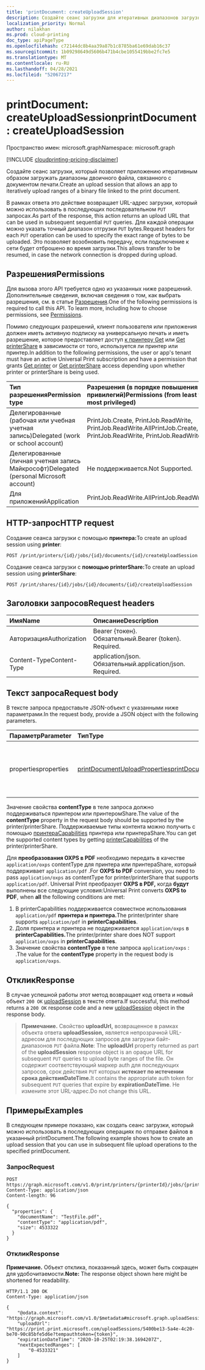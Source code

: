 ```yaml
---
title: 'printDocument: createUploadSession'
description: Создайте сеанс загрузки для итеративных диапазонов загрузки двоичного файла printDocument.
localization_priority: Normal
author: nilakhan
ms.prod: cloud-printing
doc_type: apiPageType
ms.openlocfilehash: c72144dc8b4aa39a87b1c8785ba61e69dab16c37
ms.sourcegitcommit: 1b09298649d5606b471b4cbe1055419bbe2fc7e5
ms.translationtype: MT
ms.contentlocale: ru-RU
ms.lasthandoff: 04/28/2021
ms.locfileid: "52067217"
---
```

# <a name="printdocument-createuploadsession"></a><span data-ttu-id="819b5-103">printDocument: createUploadSession</span><span class="sxs-lookup"><span data-stu-id="819b5-103">printDocument: createUploadSession</span></span>
<span data-ttu-id="819b5-104">Пространство имен: microsoft.graph</span><span class="sxs-lookup"><span data-stu-id="819b5-104">Namespace: microsoft.graph</span></span>

[!INCLUDE [cloudprinting-pricing-disclaimer](../../includes/cloudprinting-pricing-disclaimer.md)]

<span data-ttu-id="819b5-105">Создайте сеанс загрузки, который позволяет приложению итеративным образом загружать диапазоны двоичного файла, связанного с документом печати.</span><span class="sxs-lookup"><span data-stu-id="819b5-105">Create an upload session that allows an app to iteratively upload ranges of a binary file linked to the print document.</span></span>

<span data-ttu-id="819b5-106">В рамках ответа это действие возвращает URL-адрес загрузки, который можно использовать в последующих последовательном `PUT` запросах.</span><span class="sxs-lookup"><span data-stu-id="819b5-106">As part of the response, this action returns an upload URL that can be used in subsequent sequential `PUT` queries.</span></span> <span data-ttu-id="819b5-107">Для каждой операции можно указать точный диапазон отгрузки `PUT` bytes.</span><span class="sxs-lookup"><span data-stu-id="819b5-107">Request headers for each `PUT` operation can be used to specify the exact range of bytes to be uploaded.</span></span> <span data-ttu-id="819b5-108">Это позволяет возобновить передачу, если подключение к сети будет отброшено во время загрузки.</span><span class="sxs-lookup"><span data-stu-id="819b5-108">This allows transfer to be resumed, in case the network connection is dropped during upload.</span></span> 

## <a name="permissions"></a><span data-ttu-id="819b5-109">Разрешения</span><span class="sxs-lookup"><span data-stu-id="819b5-109">Permissions</span></span>
<span data-ttu-id="819b5-p102">Для вызова этого API требуется одно из указанных ниже разрешений. Дополнительные сведения, включая сведения о том, как выбрать разрешения, см. в статье [Разрешения](/graph/permissions-reference).</span><span class="sxs-lookup"><span data-stu-id="819b5-p102">One of the following permissions is required to call this API. To learn more, including how to choose permissions, see [Permissions](/graph/permissions-reference).</span></span>

<span data-ttu-id="819b5-112">Помимо следующих разрешений, клиент пользователя или приложения должен иметь активную подписку на универсальную печать и иметь разрешение, которое предоставляет доступ [к принтеру Get](printer-get.md) или [Get printerShare](printershare-get.md) в зависимости от того, используется ли принтер или принтер.</span><span class="sxs-lookup"><span data-stu-id="819b5-112">In addition to the following permissions, the user or app's tenant must have an active Universal Print subscription and have a permission that grants [Get printer](printer-get.md) or [Get printerShare](printershare-get.md) access depending upon whether printer or printerShare is being used.</span></span>

| <span data-ttu-id="819b5-113">Тип разрешения</span><span class="sxs-lookup"><span data-stu-id="819b5-113">Permission type</span></span>                        | <span data-ttu-id="819b5-114">Разрешения (в порядке повышения привилегий)</span><span class="sxs-lookup"><span data-stu-id="819b5-114">Permissions (from least to most privileged)</span></span> |
|:---------------------------------------|:--------------------------------------------|
| <span data-ttu-id="819b5-115">Делегированные (рабочая или учебная учетная запись)</span><span class="sxs-lookup"><span data-stu-id="819b5-115">Delegated (work or school account)</span></span>     | <span data-ttu-id="819b5-116">PrintJob.Create, PrintJob.ReadWrite, PrintJob.ReadWrite.All</span><span class="sxs-lookup"><span data-stu-id="819b5-116">PrintJob.Create, PrintJob.ReadWrite, PrintJob.ReadWrite.All</span></span> |
| <span data-ttu-id="819b5-117">Делегированные (личная учетная запись Майкрософт)</span><span class="sxs-lookup"><span data-stu-id="819b5-117">Delegated (personal Microsoft account)</span></span> | <span data-ttu-id="819b5-118">Не поддерживается.</span><span class="sxs-lookup"><span data-stu-id="819b5-118">Not Supported.</span></span> |
| <span data-ttu-id="819b5-119">Для приложений</span><span class="sxs-lookup"><span data-stu-id="819b5-119">Application</span></span>                            | <span data-ttu-id="819b5-120">PrintJob.ReadWrite.All</span><span class="sxs-lookup"><span data-stu-id="819b5-120">PrintJob.ReadWrite.All</span></span> |

## <a name="http-request"></a><span data-ttu-id="819b5-121">HTTP-запрос</span><span class="sxs-lookup"><span data-stu-id="819b5-121">HTTP request</span></span>

<!-- {
  "blockType": "ignored"
}
-->

<span data-ttu-id="819b5-122">Создание сеанса загрузки с помощью **принтера:**</span><span class="sxs-lookup"><span data-stu-id="819b5-122">To create an upload session using **printer**:</span></span> 

<!-- { "blockType": "ignored" } -->
```http
POST /print/printers/{id}/jobs/{id}/documents/{id}/createUploadSession
```

<span data-ttu-id="819b5-123">Создание сеанса загрузки с **помощью printerShare:**</span><span class="sxs-lookup"><span data-stu-id="819b5-123">To create an upload session using **printerShare**:</span></span> 

<!-- { "blockType": "ignored" } -->
```http
POST /print/shares/{id}/jobs/{id}/documents/{id}/createUploadSession
```

## <a name="request-headers"></a><span data-ttu-id="819b5-124">Заголовки запросов</span><span class="sxs-lookup"><span data-stu-id="819b5-124">Request headers</span></span>
|<span data-ttu-id="819b5-125">Имя</span><span class="sxs-lookup"><span data-stu-id="819b5-125">Name</span></span>|<span data-ttu-id="819b5-126">Описание</span><span class="sxs-lookup"><span data-stu-id="819b5-126">Description</span></span>|
|:---|:---|
|<span data-ttu-id="819b5-127">Авторизация</span><span class="sxs-lookup"><span data-stu-id="819b5-127">Authorization</span></span>|<span data-ttu-id="819b5-p103">Bearer {токен}. Обязательный.</span><span class="sxs-lookup"><span data-stu-id="819b5-p103">Bearer {token}. Required.</span></span>|
|<span data-ttu-id="819b5-130">Content-Type</span><span class="sxs-lookup"><span data-stu-id="819b5-130">Content-Type</span></span>|<span data-ttu-id="819b5-p104">application/json. Обязательный.</span><span class="sxs-lookup"><span data-stu-id="819b5-p104">application/json. Required.</span></span>|

## <a name="request-body"></a><span data-ttu-id="819b5-133">Текст запроса</span><span class="sxs-lookup"><span data-stu-id="819b5-133">Request body</span></span>
<span data-ttu-id="819b5-134">В тексте запроса предоставьте JSON-объект с указанными ниже параметрами.</span><span class="sxs-lookup"><span data-stu-id="819b5-134">In the request body, provide a JSON object with the following parameters.</span></span>

| <span data-ttu-id="819b5-135">Параметр</span><span class="sxs-lookup"><span data-stu-id="819b5-135">Parameter</span></span>    | <span data-ttu-id="819b5-136">Тип</span><span class="sxs-lookup"><span data-stu-id="819b5-136">Type</span></span>        | <span data-ttu-id="819b5-137">Описание</span><span class="sxs-lookup"><span data-stu-id="819b5-137">Description</span></span> |
|:-------------|:------------|:------------|
|<span data-ttu-id="819b5-138">properties</span><span class="sxs-lookup"><span data-stu-id="819b5-138">properties</span></span>|[<span data-ttu-id="819b5-139">printDocumentUploadProperties</span><span class="sxs-lookup"><span data-stu-id="819b5-139">printDocumentUploadProperties</span></span>](../resources/printDocumentUploadProperties.md)|<span data-ttu-id="819b5-140">Представляет свойства двоичного файла, который будет загружен.</span><span class="sxs-lookup"><span data-stu-id="819b5-140">Represents properties of the binary file to be uploaded.</span></span>|

<span data-ttu-id="819b5-141">Значение свойства **contentType** в теле запроса должно поддерживаться принтером или принтеромShare.</span><span class="sxs-lookup"><span data-stu-id="819b5-141">The value of the **contentType** property in the request body should be supported by the printer/printerShare.</span></span> <span data-ttu-id="819b5-142">Поддерживаемые типы контента можно получить с помощью [принтераCapabilities](../resources/printercapabilities.md) принтера или принтераShare.</span><span class="sxs-lookup"><span data-stu-id="819b5-142">You can get the supported content types by getting [printerCapabilities](../resources/printercapabilities.md) of the printer/printerShare.</span></span> 

<span data-ttu-id="819b5-143">Для **преобразования OXPS в PDF** необходимо передать в качестве `application/oxps` contentType для принтера или принтераShare, который поддерживает `application/pdf` .</span><span class="sxs-lookup"><span data-stu-id="819b5-143">For **OXPS to PDF** conversion, you need to pass `application/oxps` as contentType for printer/printerShare that supports `application/pdf`.</span></span> <span data-ttu-id="819b5-144">Universal Print преобразует **OXPS в PDF,** когда **будут** выполнены все следующие условия:</span><span class="sxs-lookup"><span data-stu-id="819b5-144">Universal Print converts **OXPS to PDF**, when **all** the following conditions are met:</span></span> 
1.  <span data-ttu-id="819b5-145">В printerCapabilities поддерживается совместное использования `application/pdf` **принтера и принтера.**</span><span class="sxs-lookup"><span data-stu-id="819b5-145">The printer/printer share supports `application/pdf` in **printerCapabilities**.</span></span> 
2.  <span data-ttu-id="819b5-146">Доля принтера и принтера не поддерживается `application/oxps` в **printerCapabilities.**</span><span class="sxs-lookup"><span data-stu-id="819b5-146">The printer/printer share does NOT support `application/oxps` in **printerCapabilities**.</span></span> 
3.  <span data-ttu-id="819b5-147">Значение свойства **contentType** в теле запроса `application/oxps` : .</span><span class="sxs-lookup"><span data-stu-id="819b5-147">The value for the **contentType** property in the request body is `application/oxps`.</span></span>

## <a name="response"></a><span data-ttu-id="819b5-148">Отклик</span><span class="sxs-lookup"><span data-stu-id="819b5-148">Response</span></span>

<span data-ttu-id="819b5-149">В случае успешной работы этот метод возвращает код ответа и новый объект `200 OK` [uploadSession](../resources/uploadsession.md) в тексте ответа.</span><span class="sxs-lookup"><span data-stu-id="819b5-149">If successful, this method returns a `200 OK` response code and a new [uploadSession](../resources/uploadsession.md) object in the response body.</span></span>

><span data-ttu-id="819b5-150">**Примечание.** Свойство **uploadUrl,** возвращенное в рамках объекта ответа **uploadSession,** является непрозрачной URL-адресом для последующих запросов для загрузки байт-диапазонов `PUT` файла.</span><span class="sxs-lookup"><span data-stu-id="819b5-150">**Note**: The **uploadUrl** property returned as part of the **uploadSession** response object is an opaque URL for subsequent `PUT` queries to upload byte ranges of the file.</span></span> <span data-ttu-id="819b5-151">Он содержит соответствующий маркер auth для последующих запросов, срок действия `PUT` которых **истекает по истечении срока действияDateTime.**</span><span class="sxs-lookup"><span data-stu-id="819b5-151">It contains the appropriate auth token for subsequent `PUT` queries that expire by **expirationDateTime**.</span></span> <span data-ttu-id="819b5-152">Не измените этот URL-адрес.</span><span class="sxs-lookup"><span data-stu-id="819b5-152">Do not change this URL.</span></span>

## <a name="examples"></a><span data-ttu-id="819b5-153">Примеры</span><span class="sxs-lookup"><span data-stu-id="819b5-153">Examples</span></span>

<span data-ttu-id="819b5-154">В следующем примере показано, как создать сеанс загрузки, который можно использовать в последующих операциях по отправке файлов в указанный printDocument.</span><span class="sxs-lookup"><span data-stu-id="819b5-154">The following example shows how to create an upload session that you can use in subsequent file upload operations to the specified printDocument.</span></span>

### <a name="request"></a><span data-ttu-id="819b5-155">Запрос</span><span class="sxs-lookup"><span data-stu-id="819b5-155">Request</span></span>
<!-- {
  "blockType": "request",
  "name": "printdocument_createuploadsession"
}
-->
``` http
POST https://graph.microsoft.com/v1.0/print/printers/{printerId}/jobs/{printJobId}/documents/{printDocumentId}/createUploadSession
Content-Type: application/json
Content-length: 96

{
  "properties": {
    "documentName": "TestFile.pdf",
    "contentType": "application/pdf", 
    "size": 4533322
  }
}
```


### <a name="response"></a><span data-ttu-id="819b5-156">Отклик</span><span class="sxs-lookup"><span data-stu-id="819b5-156">Response</span></span>
<span data-ttu-id="819b5-157">**Примечание.** Объект отклика, показанный здесь, может быть сокращен для удобочитаемости.</span><span class="sxs-lookup"><span data-stu-id="819b5-157">**Note:** The response object shown here might be shortened for readability.</span></span>
<!-- {
  "blockType": "response",
  "truncated": true,
  "@odata.type": "microsoft.graph.uploadSession"
}
-->
``` http
HTTP/1.1 200 OK
Content-Type: application/json

{
    "@odata.context": "https://graph.microsoft.com/v1.0/$metadata#microsoft.graph.uploadSession",
    "uploadUrl": "https://print.print.microsoft.com/uploadSessions/5400be13-5a4e-4c20-be70-90c85bfe5d6e?tempauthtoken={token}",
    "expirationDateTime": "2020-10-25T02:19:38.1694207Z",
    "nextExpectedRanges": [
        "0-4533321"
    ]
}
```

